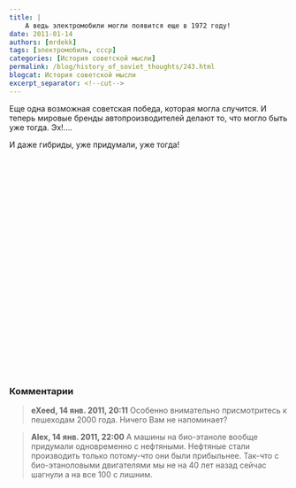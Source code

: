 ```yaml
---
title: |
    А ведь электромобили могли появится еще в 1972 году!
date: 2011-01-14
authors: [mrdekk]
tags: [электромобиль, ссср]
categories: [История советской мысли]
permalink: /blog/history_of_soviet_thoughts/243.html
blogcat: История советской мысли
excerpt_separator: <!--cut-->
---
```


Еще одна возможная советская победа, которая могла случится. И теперь мировые бренды автопроизводителей делают то, что могло быть уже тогда. Эх!....

И даже гибриды, уже придумали, уже тогда!

<object width="640" height="390"><param name="movie" value="http://www.youtube.com/v/XebtitCOtUQ&hl=ru_RU&feature=player_embedded&version=3"></param><param name="allowFullScreen" value="true"></param><param name="allowScriptAccess" value="always"></param><embed src="http://www.youtube.com/v/XebtitCOtUQ&hl=ru_RU&feature=player_embedded&version=3" type="application/x-shockwave-flash" allowfullscreen="true" allowScriptAccess="always" width="640" height="390"></embed></object>

### Комментарии

> **eXeed, 14 янв. 2011, 20:11**
> Особенно внимательно присмотритесь к пешеходам 2000 года. Ничего Вам не напоминает?

> **Alex, 14 янв. 2011, 22:00**
> А машины на био-этаноле вообще придумали одновременно с нефтяными. Нефтяные стали производить только потому-что они были прибыльнее. Так-что с био-этаноловыми двигателями мы не на 40 лет назад сейчас шагнули а на все 100 с лишним.
